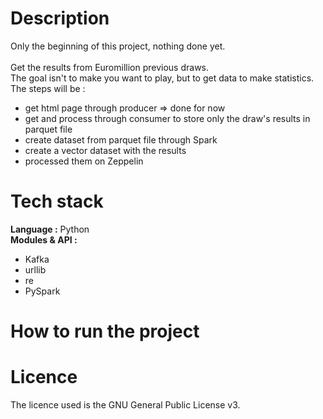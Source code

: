 # Description
Only the beginning of this project, nothing done yet.</br></br>
Get the results from Euromillion previous draws.</br>
The goal isn't to make you want to play, but to get data to make statistics.</br>
The steps will be : </br>
- get html page through producer => done for now</br> 
- get and process through consumer to store only the draw's results in parquet file </br>
- create dataset from parquet file through Spark</br>
- create a vector dataset with the results</br>
- processed them on Zeppelin

# Tech stack
**Language :** Python</br>
**Modules & API :**
- Kafka
- urllib
- re
- PySpark

# How to run the project


# Licence
The licence used is the GNU General Public License v3.
